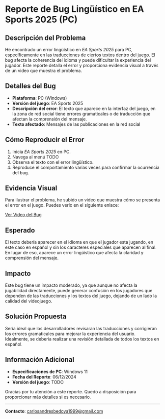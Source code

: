 # Reporte de Bug Lingüístico en EA Sports 2025 (PC)

## Descripción del Problema

He encontrado un error lingüístico en *EA Sports 2025* para PC, específicamente en las traducciones de ciertos textos dentro del juego. El bug afecta la coherencia del idioma y puede dificultar la experiencia del jugador. Este reporte detalla el error y proporciona evidencia visual a través de un video que muestra el problema.

## Detalles del Bug

- **Plataforma**: PC (Windows)
- **Versión del juego**: EA Sports 2025
- **Descripción del error**: El texto que aparece en la interfaz del juego, en la zona de red social tiene errores gramaticales o de traducción que afectan la comprensión del mensaje.
- **Texto afectado**: Mensajes de las publicaciones en la red social

## Cómo Reproducir el Error

1. Inicia *EA Sports 2025* en PC.
2. Navega al menú TODO
3. Observa el texto con el error lingüístico.
4. Reproduce el comportamiento varias veces para confirmar la ocurrencia del bug.

## Evidencia Visual

Para ilustrar el problema, he subido un video que muestra cómo se presenta el error en el juego. Puedes verlo en el siguiente enlace:

[Ver Video del Bug](https://github.com/CarlosBedoyalopez/BugsReports-EASports/blob/main/Bug%20Linguistico%20EA%20Sports.mp4)

## Esperado

El texto debería aparecer en el idioma en que el jugador esta jugando, en este caso en español y sin los caracteres especiales que aparecen al final. En lugar de eso, aparece un error lingüístico que afecta la claridad y comprensión del mensaje.

## Impacto

Este bug tiene un impacto moderado, ya que aunque no afecta la jugabilidad directamente, puede generar confusión en los jugadores que dependen de las traducciones y los textos del juego, dejando de un lado la calidad del videojuego.

## Solución Propuesta

Sería ideal que los desarrolladores revisaran las traducciones y corrigieran los errores gramaticales para mejorar la experiencia del usuario. Idealmente, se debería realizar una revisión detallada de todos los textos en español.

## Información Adicional

- **Especificaciones de PC**: Windows 11
- **Fecha del Reporte**: 06/12/2024
- **Versión del juego**: TODO

Gracias por tu atención a este reporte. Quedo a disposición para proporcionar más detalles si es necesario.

---

**Contacto**: carlosandresbedoya1999@gmail.com
